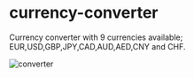 # currency-converter

Currency converter with 9 currencies available; EUR,USD,GBP,JPY,CAD,AUD,AED,CNY and CHF.

![converter](https://user-images.githubusercontent.com/22996674/86378371-e1058c00-bc89-11ea-944e-506506730d84.png)
